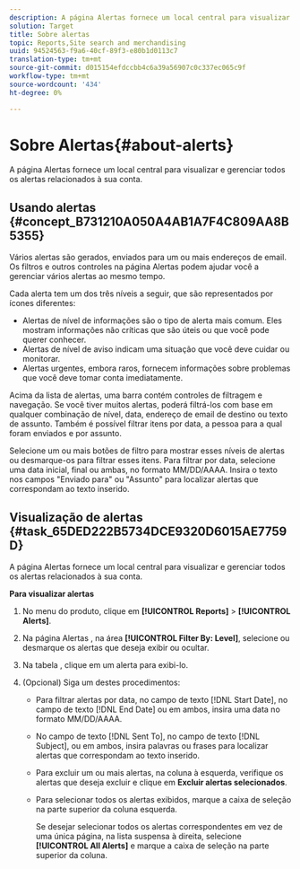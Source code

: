 ```yaml
---
description: A página Alertas fornece um local central para visualizar e gerenciar todos os alertas relacionados à sua conta.
solution: Target
title: Sobre alertas
topic: Reports,Site search and merchandising
uuid: 94524563-f9a6-40cf-89f3-e80b1d0113c7
translation-type: tm+mt
source-git-commit: d015154efdccbb4c6a39a56907c0c337ec065c9f
workflow-type: tm+mt
source-wordcount: '434'
ht-degree: 0%

---
```



# Sobre Alertas{#about-alerts}

A página Alertas fornece um local central para visualizar e gerenciar todos os alertas relacionados à sua conta.

## Usando alertas {#concept_B731210A050A4AB1A7F4C809AA8B5355}

Vários alertas são gerados, enviados para um ou mais endereços de email. Os filtros e outros controles na página Alertas podem ajudar você a gerenciar vários alertas ao mesmo tempo.

Cada alerta tem um dos três níveis a seguir, que são representados por ícones diferentes:

* Alertas de nível de informações são o tipo de alerta mais comum. Eles mostram informações não críticas que são úteis ou que você pode querer conhecer.
* Alertas de nível de aviso indicam uma situação que você deve cuidar ou monitorar.
* Alertas urgentes, embora raros, fornecem informações sobre problemas que você deve tomar conta imediatamente.

Acima da lista de alertas, uma barra contém controles de filtragem e navegação. Se você tiver muitos alertas, poderá filtrá-los com base em qualquer combinação de nível, data, endereço de email de destino ou texto de assunto. Também é possível filtrar itens por data, a pessoa para a qual foram enviados e por assunto.

Selecione um ou mais botões de filtro para mostrar esses níveis de alertas ou desmarque-os para filtrar esses itens. Para filtrar por data, selecione uma data inicial, final ou ambas, no formato MM/DD/AAAA. Insira o texto nos campos &quot;Enviado para&quot; ou &quot;Assunto&quot; para localizar alertas que correspondam ao texto inserido.

## Visualização de alertas {#task_65DED222B5734DCE9320D6015AE7759D}

A página Alertas fornece um local central para visualizar e gerenciar todos os alertas relacionados à sua conta.

**Para visualizar alertas**

1. No menu do produto, clique em **[!UICONTROL Reports]** > **[!UICONTROL Alerts]**.
1. Na página Alertas , na área **[!UICONTROL Filter By: Level]**, selecione ou desmarque os alertas que deseja exibir ou ocultar.
1. Na tabela , clique em um alerta para exibi-lo.
1. (Opcional) Siga um destes procedimentos:

   * Para filtrar alertas por data, no campo de texto [!DNL Start Date], no campo de texto [!DNL End Date] ou em ambos, insira uma data no formato MM/DD/AAAA.

   * No campo de texto [!DNL Sent To], no campo de texto [!DNL Subject], ou em ambos, insira palavras ou frases para localizar alertas que correspondam ao texto inserido.

   * Para excluir um ou mais alertas, na coluna à esquerda, verifique os alertas que deseja excluir e clique em **Excluir alertas selecionados**.
   * Para selecionar todos os alertas exibidos, marque a caixa de seleção na parte superior da coluna esquerda.

      Se desejar selecionar todos os alertas correspondentes em vez de uma única página, na lista suspensa à direita, selecione **[!UICONTROL All Alerts]** e marque a caixa de seleção na parte superior da coluna.

